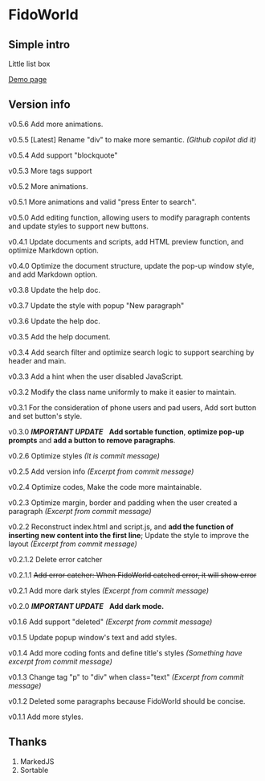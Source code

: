 # FidoWorld

## Simple intro

Little list box

[Demo page](https://liaoxyucm.github.io/FidoWorld/)

## Version info

v0.5.6 Add more animations.

v0.5.5 \[Latest\] Rename "div" to make more semantic. *\(Github copilot did it\)*

v0.5.4 Add support "blockquote"

v0.5.3 More tags support

v0.5.2 More animations.

v0.5.1 More animations and valid "press Enter to search".

v0.5.0 Add editing function, allowing users to modify paragraph contents and update styles to support new buttons.

v0.4.1 Update documents and scripts, add HTML preview function, and optimize Markdown option.

v0.4.0 Optimize the document structure, update the pop-up window style, and add Markdown option.

v0.3.8 Update the help doc.

v0.3.7 Update the style with popup "New paragraph"

v0.3.6 Update the help doc.

v0.3.5 Add the help document.

v0.3.4 Add search filter and optimize search logic to support searching by header and main.

v0.3.3 Add a hint when the user disabled JavaScript.

v0.3.2 Modify the class name uniformly to make it easier to maintain.

v0.3.1 For the consideration of phone users and pad users, Add sort button and set button's style.

v0.3.0 ***IMPORTANT UPDATE***&nbsp;&nbsp;&nbsp;**Add sortable function**, **optimize pop-up prompts** and **add a button to remove paragraphs**.

v0.2.6 Optimize styles *\(It is commit message\)*

v0.2.5 Add version info *\(Excerpt from commit message\)*

v0.2.4 Optimize codes, Make the code more maintainable.

v0.2.3 Optimize margin, border and padding when the user created a paragraph *\(Excerpt from commit message\)*

v0.2.2 Reconstruct index.html and script.js, and **add the function of inserting new content into the first line**; Update the style to improve the layout *\(Excerpt from commit message\)*

v0.2.1.2 Delete error catcher

v0.2.1.1 ~~Add error catcher: When FidoWorld catched error, it will show error~~

v0.2.1 Add more dark styles *\(Excerpt from commit message\)*

v0.2.0 ***IMPORTANT UPDATE***&nbsp;&nbsp;&nbsp;**Add dark mode.**

v0.1.6 Add support "deleted" *\(Excerpt from commit message\)*

v0.1.5 Update popup window's text and add styles.

v0.1.4 Add more coding fonts and define title's styles *\(Something have excerpt from commit message\)*

v0.1.3 Change tag "p" to "div" when class="text" *\(Excerpt from commit message\)*

v0.1.2 Deleted some paragraphs because FidoWorld should be concise.

v0.1.1 Add more styles.

## Thanks

1. MarkedJS
2. Sortable